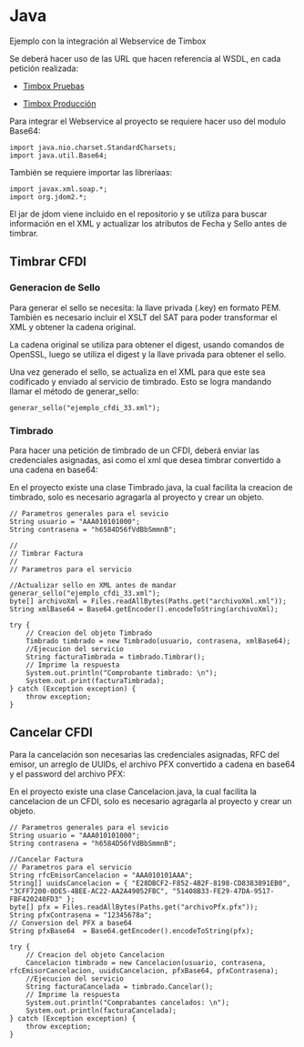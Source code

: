 # Java
Ejemplo con la integración al Webservice de Timbox

Se deberá hacer uso de las URL que hacen referencia al WSDL, en cada petición realizada:

- [Timbox Pruebas](https://staging.ws.timbox.com.mx/timbrado_cfdi33/wsdl)

- [Timbox Producción](https://sistema.timbox.com.mx/timbrado_cfdi33/wsdl)

Para integrar el Webservice al proyecto se requiere hacer uso del modulo Base64:

```
import java.nio.charset.StandardCharsets;
import java.util.Base64;
```

También se requiere importar las libreríaas:

```
import javax.xml.soap.*;
import org.jdom2.*;
```

El jar de jdom viene incluido en el repositorio y se utiliza para buscar información en el XML y actualizar los atributos de Fecha y Sello antes de timbrar.

## Timbrar CFDI
### Generacion de Sello
Para generar el sello se necesita: la llave privada (.key) en formato PEM. También es necesario incluir el XSLT del SAT para poder transformar el XML y obtener la cadena original.

La cadena original se utiliza para obtener el digest, usando comandos de OpenSSL, luego se utiliza el digest y la llave privada para obtener el sello.

Una vez generado el sello, se actualiza en el XML para que este sea codificado y enviado al servicio de timbrado.
Esto se logra mandando llamar el método de generar_sello:
```
generar_sello("ejemplo_cfdi_33.xml");
```
### Timbrado
Para hacer una petición de timbrado de un CFDI, deberá enviar las credenciales asignadas, asi como el xml que desea timbrar convertido a una cadena en base64:

En el proyecto existe una clase Timbrado.java, la cual facilita la creacion de timbrado, solo es necesario agragarla al proyecto y crear un objeto.
```
// Parametros generales para el sevicio
String usuario = "AAA010101000";
String contrasena = "h6584D56fVdBbSmmnB";

//
// Timbrar Factura
//
// Parametros para el servicio

//Actualizar sello en XML antes de mandar
generar_sello("ejemplo_cfdi_33.xml");
byte[] archivoXml = Files.readAllBytes(Paths.get("archivoXml.xml"));
String xmlBase64 = Base64.getEncoder().encodeToString(archivoXml);

try {
    // Creacion del objeto Timbrado
    Timbrado timbrado = new Timbrado(usuario, contrasena, xmlBase64);
    //Ejecucion del servicio
    String facturaTimbrada = timbrado.Timbrar();
    // Imprime la respuesta
    System.out.println("Comprobante timbrado: \n");
    System.out.print(facturaTimbrada);
} catch (Exception exception) {
    throw exception;
}
```

## Cancelar CFDI

Para la cancelación son necesarias las credenciales asignadas, RFC del emisor, un arreglo de UUIDs, el archivo PFX convertido a cadena en base64 y el password del archivo PFX:

En el proyecto existe una clase Cancelacion.java, la cual facilita la cancelacion de un CFDI, solo es necesario agragarla al proyecto y crear un objeto.
```
// Parametros generales para el sevicio
String usuario = "AAA010101000";
String contrasena = "h6584D56fVdBbSmmnB";

//Cancelar Factura
// Parametros para el servicio
String rfcEmisorCancelacion = "AAA010101AAA";
String[] uuidsCancelacion = { "E28DBCF2-F852-4B2F-8198-CD8383891EB0", "3CFF7200-0DE5-4BEE-AC22-AA2A49052FBC", "51408B33-FE29-47DA-9517-FBF420240FD3" };
byte[] pfx = Files.readAllBytes(Paths.get("archivoPfx.pfx"));
String pfxContrasena = "12345678a";
// Conversion del PFX a base64
String pfxBase64  = Base64.getEncoder().encodeToString(pfx);

try {
    // Creacion del objeto Cancelacion
    Cancelacion timbrado = new Cancelacion(usuario, contrasena, rfcEmisorCancelacion, uuidsCancelacion, pfxBase64, pfxContrasena);
    //Ejecucion del servicio
    String facturaCancelada = timbrado.Cancelar();
    // Imprime la respuesta
    System.out.println("Comprabantes cancelados: \n");
    System.out.println(facturaCancelada);
} catch (Exception exception) {
    throw exception;
}
```
